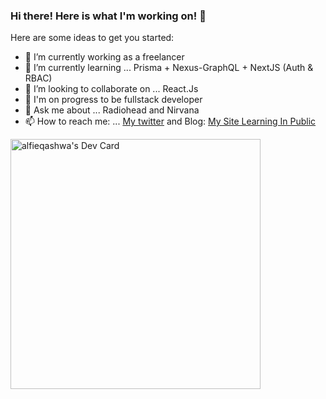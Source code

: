 ### Hi there! Here is what I'm working on! 👋


Here are some ideas to get you started:

- 🔭 I’m currently working as a freelancer
- 🌱 I’m currently learning ... Prisma + Nexus-GraphQL + NextJS (Auth & RBAC)
- 👯 I’m looking to collaborate on ... React.Js
- 🤔 I'm on progress to be fullstack developer
- 💬 Ask me about ... Radiohead and Nirvana
- 📫 How to reach me: ... [My twitter](https://twitter.com/alfieqashwa) and Blog: [My Site Learning In Public](https://www.alfieqashwa.me)

<a href="https://app.daily.dev/alfieqashwa"><img src="https://api.daily.dev/devcards/26c1f437032f463b91ab082ae63eb0f8.png?r=wh3" width="400" alt="alfieqashwa's Dev Card"/></a>
